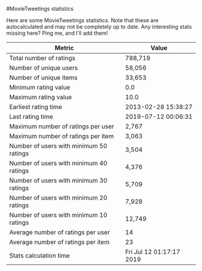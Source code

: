 #MovieTweetings statistics

Here are some MovieTweetings statistics. Note that these are autocalculated and may not be completely up to date. Any interesting stats missing here? Ping me, and I'll add them!

Metric | Value
--- | ---
Total number of ratings                 | 788,719
Number of unique users                  | 58,056
Number of unique items                  | 33,653
Minimum rating value                    | 0.0
Maximum rating value                    | 10.0
Earliest rating time                    | 2013-02-28 15:38:27
Last rating time                        | 2019-07-12 00:06:31
Maximum number of ratings per user      | 2,767
Maximum number of ratings per item      | 3,063
Number of users with minimum 50 ratings | 3,504
Number of users with minimum 40 ratings | 4,376
Number of users with minimum 30 ratings | 5,709
Number of users with minimum 20 ratings | 7,928
Number of users with minimum 10 ratings | 12,749
Average number of ratings per user      | 14
Average number of ratings per item      | 23
Stats calculation time                  | Fri Jul 12 01:17:17 2019

